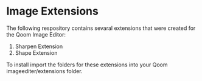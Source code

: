 Image Extensions
======

The following respository contains sevaral extensions that were created for the Qoom Image Editor:
1. Sharpen Extension
2. Shape Extension

To install import the folders for these extensions into your Qoom imageediter/extensions folder.